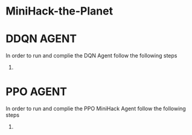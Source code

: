 # MiniHack-the-Planet

# DDQN  AGENT

In order to run and complie the DQN Agent follow the following steps

1)


# PPO AGENT

In order to run and complie the PPO MiniHack Agent follow the following steps

1)
